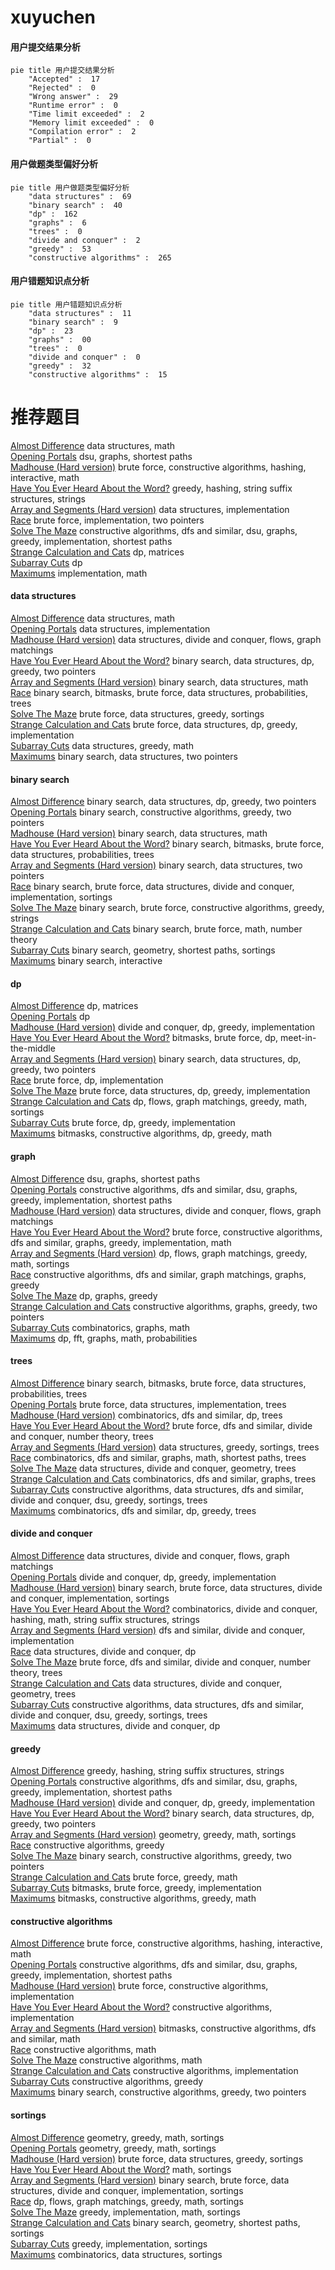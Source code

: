 # xuyuchen
<!-- tabs:start -->
#### **用户提交结果分析**

```mermaid
pie title 用户提交结果分析
    "Accepted" :  17
    "Rejected" :  0
    "Wrong answer" :  29
    "Runtime error" :  0
    "Time limit exceeded" :  2
    "Memory limit exceeded" :  0
    "Compilation error" :  2
    "Partial" :  0
```
#### **用户做题类型偏好分析**

```mermaid
pie title 用户做题类型偏好分析
    "data structures" :  69
    "binary search" :  40
    "dp" :  162
    "graphs" :  6
    "trees" :  0
    "divide and conquer" :  2
    "greedy" :  53
    "constructive algorithms" :  265
```
#### **用户错题知识点分析**

```mermaid
pie title 用户错题知识点分析
    "data structures" :  11
    "binary search" :  9
    "dp" :  23
    "graphs" :  00
    "trees" :  0
    "divide and conquer" :  0
    "greedy" :  32
    "constructive algorithms" :  15
```
<!-- tabs:end -->
# 推荐题目
[Almost Difference](http://codeforces.com/problemset/problem/903/D)		data structures,
                        math		  
[Opening Portals](http://codeforces.com/problemset/problem/196/E)		dsu,
                        graphs,
                        shortest paths		  
[Madhouse (Hard version)](http://codeforces.com/problemset/problem/1286/C2)		brute force,
                        constructive algorithms,
                        hashing,
                        interactive,
                        math		  
[Have You Ever Heard About the Word?](http://codeforces.com/problemset/problem/319/D)		greedy,
                        hashing,
                        string suffix structures,
                        strings		  
[Array and Segments (Hard version)](http://codeforces.com/problemset/problem/1108/E2)		data structures,
                        implementation		  
[Race](http://codeforces.com/problemset/problem/43/E)		brute force,
                        implementation,
                        two pointers		  
[Solve The Maze](http://codeforces.com/problemset/problem/1365/D)		constructive algorithms,
                        dfs and similar,
                        dsu,
                        graphs,
                        greedy,
                        implementation,
                        shortest paths		  
[Strange Calculation and Cats](http://codeforces.com/problemset/problem/593/E)		dp,
                        matrices		  
[Subarray Cuts](http://codeforces.com/problemset/problem/513/E1)		dp		  
[Maximums](http://codeforces.com/problemset/problem/1326/B)		implementation,
                        math		  
<!-- tabs:start -->
#### **data structures**
[Almost Difference](http://codeforces.com/problemset/problem/903/D)		data structures,
                        math		  
[Opening Portals](http://codeforces.com/problemset/problem/1108/E2)		data structures,
                        implementation		  
[Madhouse (Hard version)](http://codeforces.com/problemset/problem/793/G)		data structures,
                        divide and conquer,
                        flows,
                        graph matchings		  
[Have You Ever Heard About the Word?](http://codeforces.com/problemset/problem/1492/C)		binary search,
                        data structures,
                        dp,
                        greedy,
                        two pointers		  
[Array and Segments (Hard version)](http://codeforces.com/problemset/problem/1490/G)		binary search,
                        data structures,
                        math		  
[Race](http://codeforces.com/problemset/problem/1479/D)		binary search,
                        bitmasks,
                        brute force,
                        data structures,
                        probabilities,
                        trees		  
[Solve The Maze](http://codeforces.com/problemset/problem/1497/A)		brute force,
                        data structures,
                        greedy,
                        sortings		  
[Strange Calculation and Cats](http://codeforces.com/problemset/problem/1491/C)		brute force,
                        data structures,
                        dp,
                        greedy,
                        implementation		  
[Subarray Cuts](http://codeforces.com/problemset/problem/1492/B)		data structures,
                        greedy,
                        math		  
[Maximums](http://codeforces.com/problemset/problem/1436/E)		binary search,
                        data structures,
                        two pointers		  
#### **binary search**
[Almost Difference](http://codeforces.com/problemset/problem/1492/C)		binary search,
                        data structures,
                        dp,
                        greedy,
                        two pointers		  
[Opening Portals](http://codeforces.com/problemset/problem/1463/D)		binary search,
                        constructive algorithms,
                        greedy,
                        two pointers		  
[Madhouse (Hard version)](http://codeforces.com/problemset/problem/1490/G)		binary search,
                        data structures,
                        math		  
[Have You Ever Heard About the Word?](http://codeforces.com/problemset/problem/1479/D)		binary search,
                        bitmasks,
                        brute force,
                        data structures,
                        probabilities,
                        trees		  
[Array and Segments (Hard version)](http://codeforces.com/problemset/problem/1436/E)		binary search,
                        data structures,
                        two pointers		  
[Race](http://codeforces.com/problemset/problem/1461/D)		binary search,
                        brute force,
                        data structures,
                        divide and conquer,
                        implementation,
                        sortings		  
[Solve The Maze](http://codeforces.com/problemset/problem/1493/C)		binary search,
                        brute force,
                        constructive algorithms,
                        greedy,
                        strings		  
[Strange Calculation and Cats](http://codeforces.com/problemset/problem/1487/D)		binary search,
                        brute force,
                        math,
                        number theory		  
[Subarray Cuts](http://codeforces.com/problemset/problem/1486/B)		binary search,
                        geometry,
                        shortest paths,
                        sortings		  
[Maximums](http://codeforces.com/problemset/problem/1486/C1)		binary search,
                        interactive		  
#### **dp**
[Almost Difference](http://codeforces.com/problemset/problem/593/E)		dp,
                        matrices		  
[Opening Portals](http://codeforces.com/problemset/problem/513/E1)		dp		  
[Madhouse (Hard version)](http://codeforces.com/problemset/problem/1373/D)		divide and conquer,
                        dp,
                        greedy,
                        implementation		  
[Have You Ever Heard About the Word?](http://codeforces.com/problemset/problem/1105/E)		bitmasks,
                        brute force,
                        dp,
                        meet-in-the-middle		  
[Array and Segments (Hard version)](http://codeforces.com/problemset/problem/1492/C)		binary search,
                        data structures,
                        dp,
                        greedy,
                        two pointers		  
[Race](https://codeforces.com/contest/1457/problem/C)		brute force,
                        dp,
                        implementation		  
[Solve The Maze](http://codeforces.com/problemset/problem/1491/C)		brute force,
                        data structures,
                        dp,
                        greedy,
                        implementation		  
[Strange Calculation and Cats](http://codeforces.com/problemset/problem/1437/C)		dp,
                        flows,
                        graph matchings,
                        greedy,
                        math,
                        sortings		  
[Subarray Cuts](http://codeforces.com/problemset/problem/1499/B)		brute force,
                        dp,
                        greedy,
                        implementation		  
[Maximums](http://codeforces.com/problemset/problem/1491/D)		bitmasks,
                        constructive algorithms,
                        dp,
                        greedy,
                        math		  
#### **graph**
[Almost Difference](http://codeforces.com/problemset/problem/196/E)		dsu,
                        graphs,
                        shortest paths		  
[Opening Portals](http://codeforces.com/problemset/problem/1365/D)		constructive algorithms,
                        dfs and similar,
                        dsu,
                        graphs,
                        greedy,
                        implementation,
                        shortest paths		  
[Madhouse (Hard version)](http://codeforces.com/problemset/problem/793/G)		data structures,
                        divide and conquer,
                        flows,
                        graph matchings		  
[Have You Ever Heard About the Word?](http://codeforces.com/problemset/problem/1487/C)		brute force,
                        constructive algorithms,
                        dfs and similar,
                        graphs,
                        greedy,
                        implementation,
                        math		  
[Array and Segments (Hard version)](http://codeforces.com/problemset/problem/1437/C)		dp,
                        flows,
                        graph matchings,
                        greedy,
                        math,
                        sortings		  
[Race](http://codeforces.com/problemset/problem/1470/D)		constructive algorithms,
                        dfs and similar,
                        graph matchings,
                        graphs,
                        greedy		  
[Solve The Maze](http://codeforces.com/problemset/problem/1476/C)		dp,
                        graphs,
                        greedy		  
[Strange Calculation and Cats](http://codeforces.com/problemset/problem/1304/D)		constructive algorithms,
                        graphs,
                        greedy,
                        two pointers		  
[Subarray Cuts](http://codeforces.com/problemset/problem/1475/C)		combinatorics,
                        graphs,
                        math		  
[Maximums](http://codeforces.com/problemset/problem/553/E)		dp,
                        fft,
                        graphs,
                        math,
                        probabilities		  
#### **trees**
[Almost Difference](http://codeforces.com/problemset/problem/1479/D)		binary search,
                        bitmasks,
                        brute force,
                        data structures,
                        probabilities,
                        trees		  
[Opening Portals](http://codeforces.com/problemset/problem/1511/C)		brute force,
                        data structures,
                        implementation,
                        trees		  
[Madhouse (Hard version)](http://codeforces.com/problemset/problem/1499/F)		combinatorics,
                        dfs and similar,
                        dp,
                        trees		  
[Have You Ever Heard About the Word?](http://codeforces.com/problemset/problem/1491/E)		brute force,
                        dfs and similar,
                        divide and conquer,
                        number theory,
                        trees		  
[Array and Segments (Hard version)](http://codeforces.com/problemset/problem/1466/D)		data structures,
                        greedy,
                        sortings,
                        trees		  
[Race](http://codeforces.com/problemset/problem/1495/D)		combinatorics,
                        dfs and similar,
                        graphs,
                        math,
                        shortest paths,
                        trees		  
[Solve The Maze](http://codeforces.com/problemset/problem/1303/G)		data structures,
                        divide and conquer,
                        geometry,
                        trees		  
[Strange Calculation and Cats](http://codeforces.com/problemset/problem/1454/E)		combinatorics,
                        dfs and similar,
                        graphs,
                        trees		  
[Subarray Cuts](http://codeforces.com/problemset/problem/1494/D)		constructive algorithms,
                        data structures,
                        dfs and similar,
                        divide and conquer,
                        dsu,
                        greedy,
                        sortings,
                        trees		  
[Maximums](http://codeforces.com/problemset/problem/1292/C)		combinatorics,
                        dfs and similar,
                        dp,
                        greedy,
                        trees		  
#### **divide and conquer**
[Almost Difference](http://codeforces.com/problemset/problem/793/G)		data structures,
                        divide and conquer,
                        flows,
                        graph matchings		  
[Opening Portals](http://codeforces.com/problemset/problem/1373/D)		divide and conquer,
                        dp,
                        greedy,
                        implementation		  
[Madhouse (Hard version)](http://codeforces.com/problemset/problem/1461/D)		binary search,
                        brute force,
                        data structures,
                        divide and conquer,
                        implementation,
                        sortings		  
[Have You Ever Heard About the Word?](http://codeforces.com/problemset/problem/1466/G)		combinatorics,
                        divide and conquer,
                        hashing,
                        math,
                        string suffix structures,
                        strings		  
[Array and Segments (Hard version)](http://codeforces.com/problemset/problem/1490/D)		dfs and similar,
                        divide and conquer,
                        implementation		  
[Race](https://codeforces.com/contest/1483/problem/C)		data structures,
                        divide and conquer,
                        dp		  
[Solve The Maze](http://codeforces.com/problemset/problem/1491/E)		brute force,
                        dfs and similar,
                        divide and conquer,
                        number theory,
                        trees		  
[Strange Calculation and Cats](http://codeforces.com/problemset/problem/1303/G)		data structures,
                        divide and conquer,
                        geometry,
                        trees		  
[Subarray Cuts](http://codeforces.com/problemset/problem/1494/D)		constructive algorithms,
                        data structures,
                        dfs and similar,
                        divide and conquer,
                        dsu,
                        greedy,
                        sortings,
                        trees		  
[Maximums](http://codeforces.com/problemset/problem/1482/E)		data structures,
                        divide and conquer,
                        dp		  
#### **greedy**
[Almost Difference](http://codeforces.com/problemset/problem/319/D)		greedy,
                        hashing,
                        string suffix structures,
                        strings		  
[Opening Portals](http://codeforces.com/problemset/problem/1365/D)		constructive algorithms,
                        dfs and similar,
                        dsu,
                        graphs,
                        greedy,
                        implementation,
                        shortest paths		  
[Madhouse (Hard version)](http://codeforces.com/problemset/problem/1373/D)		divide and conquer,
                        dp,
                        greedy,
                        implementation		  
[Have You Ever Heard About the Word?](http://codeforces.com/problemset/problem/1492/C)		binary search,
                        data structures,
                        dp,
                        greedy,
                        two pointers		  
[Array and Segments (Hard version)](https://codeforces.com/contest/1496/problem/C)		geometry,
                        greedy,
                        math,
                        sortings		  
[Race](http://codeforces.com/problemset/problem/1493/A)		constructive algorithms,
                        greedy		  
[Solve The Maze](http://codeforces.com/problemset/problem/1463/D)		binary search,
                        constructive algorithms,
                        greedy,
                        two pointers		  
[Strange Calculation and Cats](http://codeforces.com/problemset/problem/1462/C)		brute force,
                        greedy,
                        math		  
[Subarray Cuts](http://codeforces.com/problemset/problem/1494/B)		bitmasks,
                        brute force,
                        greedy,
                        implementation		  
[Maximums](http://codeforces.com/problemset/problem/1492/D)		bitmasks,
                        constructive algorithms,
                        greedy,
                        math		  
#### **constructive algorithms**
[Almost Difference](http://codeforces.com/problemset/problem/1286/C2)		brute force,
                        constructive algorithms,
                        hashing,
                        interactive,
                        math		  
[Opening Portals](http://codeforces.com/problemset/problem/1365/D)		constructive algorithms,
                        dfs and similar,
                        dsu,
                        graphs,
                        greedy,
                        implementation,
                        shortest paths		  
[Madhouse (Hard version)](http://codeforces.com/problemset/problem/305/A)		brute force,
                        constructive algorithms,
                        implementation		  
[Have You Ever Heard About the Word?](http://codeforces.com/problemset/problem/1004/C)		constructive algorithms,
                        implementation		  
[Array and Segments (Hard version)](http://codeforces.com/problemset/problem/1152/B)		bitmasks,
                        constructive algorithms,
                        dfs and similar,
                        math		  
[Race](http://codeforces.com/problemset/problem/1025/G)		constructive algorithms,
                        math		  
[Solve The Maze](http://codeforces.com/problemset/problem/1497/C2)		constructive algorithms,
                        math		  
[Strange Calculation and Cats](https://codeforces.com/contest/1440/problem/C1)		constructive algorithms,
                        implementation		  
[Subarray Cuts](http://codeforces.com/problemset/problem/1493/A)		constructive algorithms,
                        greedy		  
[Maximums](http://codeforces.com/problemset/problem/1463/D)		binary search,
                        constructive algorithms,
                        greedy,
                        two pointers		  
#### **sortings**
[Almost Difference](https://codeforces.com/contest/1496/problem/C)		geometry,
                        greedy,
                        math,
                        sortings		  
[Opening Portals](http://codeforces.com/problemset/problem/1495/A)		geometry,
                        greedy,
                        math,
                        sortings		  
[Madhouse (Hard version)](http://codeforces.com/problemset/problem/1497/A)		brute force,
                        data structures,
                        greedy,
                        sortings		  
[Have You Ever Heard About the Word?](http://codeforces.com/problemset/problem/1427/A)		math,
                        sortings		  
[Array and Segments (Hard version)](http://codeforces.com/problemset/problem/1461/D)		binary search,
                        brute force,
                        data structures,
                        divide and conquer,
                        implementation,
                        sortings		  
[Race](http://codeforces.com/problemset/problem/1437/C)		dp,
                        flows,
                        graph matchings,
                        greedy,
                        math,
                        sortings		  
[Solve The Maze](http://codeforces.com/problemset/problem/1473/A)		greedy,
                        implementation,
                        math,
                        sortings		  
[Strange Calculation and Cats](http://codeforces.com/problemset/problem/1486/B)		binary search,
                        geometry,
                        shortest paths,
                        sortings		  
[Subarray Cuts](http://codeforces.com/problemset/problem/1480/B)		greedy,
                        implementation,
                        sortings		  
[Maximums](http://codeforces.com/problemset/problem/1420/D)		combinatorics,
                        data structures,
                        sortings		  
<!-- tabs:end -->
